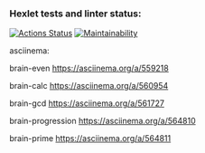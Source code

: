 ### Hexlet tests and linter status:
[![Actions Status](https://github.com/maym-mi/python-project-49/workflows/hexlet-check/badge.svg)](https://github.com/maym-mi/python-project-49/actions)
[![Maintainability](https://api.codeclimate.com/v1/badges/ddaf28c81787e9d4452f/maintainability)](https://codeclimate.com/github/maym-mi/python-project-49/maintainability)

asciinema:

brain-even https://asciinema.org/a/559218

brain-calc https://asciinema.org/a/560954

brain-gcd https://asciinema.org/a/561727

brain-progression https://asciinema.org/a/564810

brain-prime https://asciinema.org/a/564811

